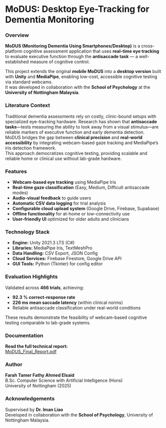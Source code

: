 # MoDUS: Desktop Eye-Tracking for Dementia Monitoring

### Overview
**MoDUS (Monitoring Dementia Using Smartphones/Desktop)** is a cross-platform cognitive assessment application that uses **real-time eye tracking** to evaluate executive function through the **antisaccade task** — a well-established measure of cognitive control.  

This project extends the original **mobile MoDUS** into a **desktop version** built with **Unity** and **MediaPipe**, enabling low-cost, accessible cognitive testing via standard webcams.  
It was developed in collaboration with the **School of Psychology** at the **University of Nottingham Malaysia**.

### Literature Context
Traditional dementia assessments rely on costly, clinic-bound setups with specialized eye-tracking hardware. Research has shown that **antisaccade tasks**—tests measuring the ability to look away from a visual stimulus—are reliable markers of executive function and early dementia detection.  
MoDUS bridges the gap between **clinical precision** and **real-world accessibility** by integrating webcam-based gaze tracking and MediaPipe’s iris detection framework.  
This approach democratizes cognitive testing, providing scalable and reliable home or clinical use without lab-grade hardware.

### Features
- **Webcam-based eye tracking** using MediaPipe Iris  
- **Real-time gaze classification** (Easy, Medium, Difficult antisaccade modes)  
- **Audio-visual feedback** to guide users  
- **Automatic CSV data logging** for trial analysis  
- **Configurable cloud upload system** (Google Drive, Firebase, Supabase)  
- **Offline functionality** for at-home or low-connectivity use  
- **User-friendly UI** optimized for older adults and clinicians  

### Technology Stack
- **Engine:** Unity 2021.3 LTS (C#)  
- **Libraries:** MediaPipe Iris, TextMeshPro  
- **Data Handling:** CSV Export, JSON Config  
- **Cloud Services:** Firebase Firestore, Google Drive API  
- **GUI Tools:** Python (Tkinter) for config editor  

### Evaluation Highlights
Validated across **466 trials**, achieving:
-  **92.3 % correct-response rate**
-  **226 ms mean saccade latency** (within clinical norms)
-  Reliable antisaccade classification under real-world conditions

These results demonstrate the feasibility of webcam-based cognitive testing comparable to lab-grade systems.

### Documentation
**Read the full technical report:**  
[MoDUS_Final_Report.pdf](./MoDUS_Final_Report.pdf)


### Author
**Farah Tamer Fathy Ahmed Elsaid**  
B.Sc. Computer Science with Artificial Intelligence (Hons)  
University of Nottingham (2025)

### Acknowledgements
Supervised by **Dr. Iman Liao**  
Developed in collaboration with the **School of Psychology**, University of Nottingham Malaysia.
